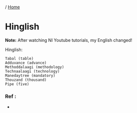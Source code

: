 / [Home](index.md)

# Hinglish

**Note:** After watching NI Youtube tutorials, my English changed!

Hinglish:
```
Tabal (table)
Adduvance (advance)
Methoddalaagi (methodology)
Technaalaagi (technology)
Manedaytree (mandatory)
Thouzand (thousand)
Pipe (five)
```

### Ref :

  * []()

